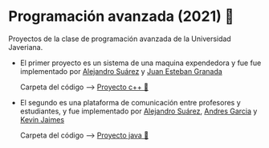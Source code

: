 # Programación avanzada (2021) 🤖

Proyectos de la clase de programación avanzada de la Universidad Javeriana. 

- El primer proyecto es un sistema de una maquina expendedora y fue fue implementado por [Alejandro Suárez](https://github.com/suaracost) y [Juan Esteban Granada](https://github.com/Juaness06)

    Carpeta del código --> [Proyecto c++ 📂]()
  
- El segundo es una plataforma de comunicación entre profesores y estudiantes, y fue implementado por [Alejandro Suárez](https://github.com/suaracost), [Andres Garcia](https://github.com/andres345gm) y [Kevin Jaimes](https://github.com/KJAIMESC)

    Carpeta del código --> [Proyecto java 📂]()
